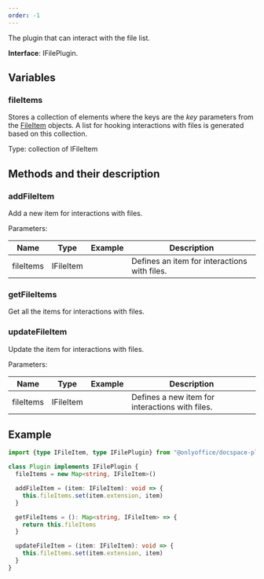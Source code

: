 ```yaml
---
order: -1
---
```


The plugin that can interact with the file list.

**Interface**: IFilePlugin.

## Variables

### fileItems

Stores a collection of elements where the keys are the *key* parameters from the [FileItem](../Plugin%20Items/FileItem.md) objects. A list for hooking interactions with files is generated based on this collection.

Type: collection of IFileItem

## Methods and their description

### addFileItem

Add a new item for interactions with files.

Parameters:

| Name      | Type      | Example | Description                                  |
| --------- | --------- | ------- | -------------------------------------------- |
| fileItems | IFileItem |         | Defines an item for interactions with files. |

### getFileItems

Get all the items for interactions with files.

### updateFileItem

Update the item for interactions with files.

Parameters:

| Name      | Type      | Example | Description                                     |
| --------- | --------- | ------- | ----------------------------------------------- |
| fileItems | IFileItem |         | Defines a new item for interactions with files. |

## Example

``` ts
import {type IFileItem, type IFilePlugin} from "@onlyoffice/docspace-plugin-sdk"

class Plugin implements IFilePlugin {
  fileItems = new Map<string, IFileItem>()

  addFileItem = (item: IFileItem): void => {
    this.fileItems.set(item.extension, item)
  }

  getFileItems = (): Map<string, IFileItem> => {
    return this.fileItems
  }

  updateFileItem = (item: IFileItem): void => {
    this.fileItems.set(item.extension, item)
  }
}
```
